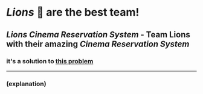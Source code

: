 # ***Lions*** :lion: are the best team!

## ***Lions Cinema Reservation System*** - Team Lions with their amazing _Cinema Reservation System_

### it's a solution to [this problem](https://github.com/HackBulgaria/Programming-101-Python-2020-Spring/tree/master/week10/CinemaReservation)

---

### (explanation)